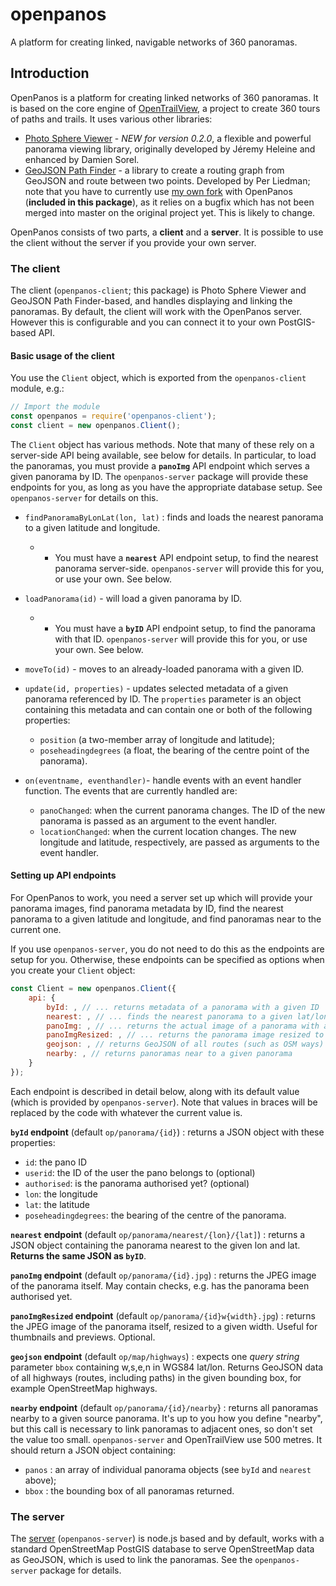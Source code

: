 # openpanos
A platform for creating linked, navigable networks of 360 panoramas.

## Introduction
OpenPanos is a platform for creating linked networks of 360 panoramas. It is based on the core engine of [OpenTrailView](https://opentrailview.org), a project to
create 360 tours of paths and trails. It uses various other libraries:

- [Photo Sphere Viewer](https://photo-sphere-viewer.js.org) - *NEW for version 0.2.0*, a flexible and powerful panorama viewing library, originally developed by Jéremy Heleine and enhanced by Damien Sorel.
- [GeoJSON Path Finder](https://www.liedman.net/geojson-path-finder/) - a library to create a routing graph from GeoJSON and route between two points. Developed by
Per Liedman; note that you have to currently use [my own fork](https://github.com/nickw1/geojson-path-finder) with OpenPanos (**included in this package**), 
as it relies on a bugfix which has not been merged into master on the original project yet. This is likely to change.

OpenPanos consists of two parts, a **client** and a **server**. It is possible to use the client without the server if you provide your own server.

### The client ###
The client (`openpanos-client`; this package) is Photo Sphere Viewer and GeoJSON Path Finder-based, and handles displaying and linking the panoramas.  By default, the client will work with the OpenPanos server. However this is configurable and you can connect it to your own PostGIS-based API.

#### Basic usage of the client ####

You use the `Client` object, which is exported from the `openpanos-client` module, e.g.:
``` javascript
// Import the module
const openpanos = require('openpanos-client');
const client = new openpanos.Client();
```

The `Client` object has various methods. Note that many of these rely on a
server-side API being available, see below for details. In particular, to load the panoramas, you must provide a **`panoImg`** API endpoint which serves a given panorama by ID. The `openpanos-server` package will provide these endpoints for you, as long as you have the appropriate database setup. See `openpanos-server` for details on this.

- `findPanoramaByLonLat(lon, lat)` : finds and loads the nearest panorama
to a given latitude and longitude.
	- * You must have a **`nearest`** API endpoint setup, to find the nearest panorama server-side. `openpanos-server` will provide this for you, or use your own. See below.

- `loadPanorama(id)` - will load a given panorama by ID.
	- * You must have a **`byID`** API endpoint setup, to find the panorama with that ID. `openpanos-server` will provide this for you, or use your own. See below.

- `moveTo(id)` - moves to an already-loaded panorama with a given ID.

- `update(id, properties)` - updates selected metadata of a given panorama
referenced by ID. The `properties` parameter is an object containing this
metadata and can contain one or both of the following properties:
	- `position` (a two-member array of longitude and latitude);
	- `poseheadingdegrees` (a float, the bearing of the centre point of the panorama).

- `on(eventname, eventhandler)`- handle events with an event handler function.
The events that are currently handled are:
	- `panoChanged`: when the current panorama changes. The ID of the new panorama is passed as an argument to the event handler.
	- `locationChanged`: when the current location changes. The new longitude and latitude, respectively, are passed as arguments to the event handler.

#### Setting up API endpoints ####

For OpenPanos to work, you need a server set up which will provide your panorama images, find panorama metadata by ID, find the nearest panorama to a given latitude and longitude, and find panoramas near to the current one.

If you use `openpanos-server`, you do not need to do this as the endpoints are setup for you. Otherwise, these endpoints can be specified as options when you create your `Client` object:

```javascript
const Client = new openpanos.Client({
	api: {
		byId: , // ... returns metadata of a panorama with a given ID
		nearest: , // ... finds the nearest panorama to a given lat/lon
		panoImg: , // ... returns the actual image of a panorama with a given ID
		panoImgResized: , // ... returns the panorama image resized to a given pixel width (optional)
		geojson: , // returns GeoJSON of all routes (such as OSM ways) within a given bounding box
		nearby: , // returns panoramas near to a given panorama
	}
});
```

Each endpoint is described in detail below, along with its default value (which is provided by `openpanos-server`). Note that values in braces will be replaced by the code with whatever the current value is.

**`byId` endpoint** (default `op/panorama/{id}`) : returns a JSON object with these properties:
- `id`: the pano ID
- `userid`: the ID of the user the pano belongs to (optional)
- `authorised`: is the panorama authorised yet? (optional)
- `lon`: the longitude 
- `lat`: the latitude 
- `poseheadingdegrees`: the bearing of the centre of the panorama.

**`nearest` endpoint** (default `op/panorama/nearest/{lon}/{lat]`) : returns a JSON object containing the panorama nearest to the given lon and lat. **Returns the same JSON as `byID`**.

**`panoImg` endpoint** (default `op/panorama/{id}.jpg`) : returns the JPEG image of the panorama itself. May contain checks, e.g. has the panorama been authorised yet.

**`panoImgResized` endpoint** (default `op/panorama/{id}w{width}.jpg`) : returns the JPEG image of the panorama itself, resized to a given width. Useful for thumbnails and previews. Optional.

**`geojson` endpoint** (default `op/map/highways`) : expects one *query string* parameter `bbox` containing w,s,e,n in WGS84 lat/lon. Returns GeoJSON data of all highways (routes, including paths) in the given bounding box, for example OpenStreetMap highways. 

**`nearby` endpoint** (default `op/panorama/{id}/nearby`} : returns all panoramas nearby to a given source panorama. It's up to you how you define "nearby", but this call is necessary to link panoramas to adjacent ones, so don't set the value too small. `openpanos-server` and OpenTrailView use 500 metres. It should return a JSON object containing:
- `panos` : an array of individual panorama objects (see `byId` and `nearest` above);
- `bbox` : the bounding box of all panoramas returned.

### The server ###
The [server](https://www.npmjs.com/package/openpanos-server) (`openpanos-server`) is node.js based and by default, works with a standard OpenStreetMap PostGIS database to serve OpenStreetMap data as GeoJSON, which is used to link the panoramas.  See the `openpanos-server` package for details.
